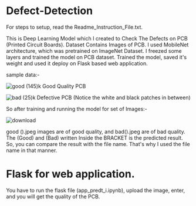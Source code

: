 # Defect-Detection
 
For steps to setup, read the Readme_Instruction_File.txt.

This is Deep Learning Model which I created to Check The Defects on PCB (Printed Circuit Boards). Dataset Contains Images of PCB.
I used MobileNet architecture, which was pretrained on ImageNet Dataset. I freezed some layers and trained the model on PCB dataset.
Trained the model, saved it's weight and used it deploy on Flask based web application.

sample data:-



![good (145)k](https://user-images.githubusercontent.com/47279340/125160596-7855c700-e19b-11eb-8ba3-c60ec8bb8b93.jpeg)
Good Quality PCB



![bad (25)k](https://user-images.githubusercontent.com/47279340/125160506-ea79dc00-e19a-11eb-8085-d28cae470dbe.jpeg)
Defective PCB (Notice the white and black patches in between)



So after training and running the model for set of Images:-

![download](https://user-images.githubusercontent.com/47279340/125160660-beab2600-e19b-11eb-8996-e1d69abb40bb.png)


good ().jpeg images are of good quality, and bad().jpeg are of bad quality. The (Good) and (Bad) written Inside the BRACKET is the predicted result. So, you can compare the result with the file name. That's why I used the file name in that manner.




# Flask for web application.



You have to run the flask file (app_predt_i.ipynb), upload the image, enter, and you will get the quality of the PCB.


